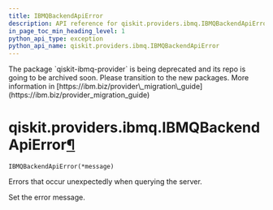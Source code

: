 ```yaml
---
title: IBMQBackendApiError
description: API reference for qiskit.providers.ibmq.IBMQBackendApiError
in_page_toc_min_heading_level: 1
python_api_type: exception
python_api_name: qiskit.providers.ibmq.IBMQBackendApiError
---
```


<Admonition title="Warning" type="caution">
  The package `qiskit-ibmq-provider` is being deprecated and its repo is going to be archived soon. Please transition to the new packages. More information in [https://ibm.biz/provider\_migration\_guide](https://ibm.biz/provider_migration_guide)
</Admonition>

# qiskit.providers.ibmq.IBMQBackendApiError[¶](#qiskit-providers-ibmq-ibmqbackendapierror "Permalink to this headline")

<span id="qiskit.providers.ibmq.IBMQBackendApiError" />

`IBMQBackendApiError(*message)`

Errors that occur unexpectedly when querying the server.

Set the error message.

